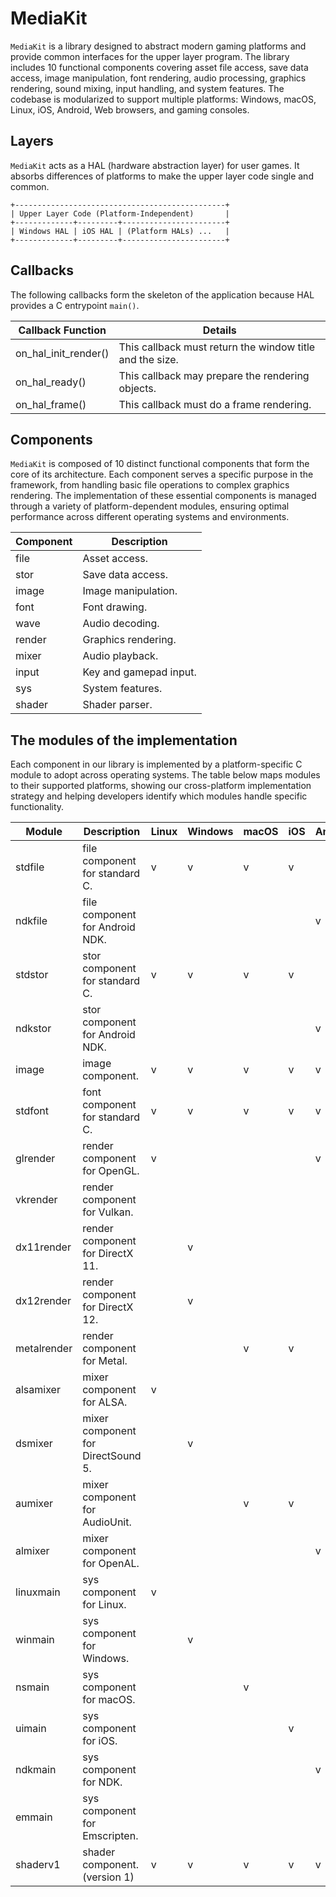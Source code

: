 MediaKit
=======

`MediaKit` is a library designed to abstract modern gaming platforms
and provide common interfaces for the upper layer program. The library
includes 10 functional components covering asset file access, save
data access, image manipulation, font rendering, audio processing,
graphics rendering, sound mixing, input handling, and system
features. The codebase is modularized to support multiple platforms:
Windows, macOS, Linux, iOS, Android, Web browsers, and gaming
consoles.

## Layers

`MediaKit` acts as a HAL (hardware abstraction layer) for user
games. It absorbs differences of platforms to make the upper layer
code single and common.

```
+-----------------------------------------------+
| Upper Layer Code (Platform-Independent)       |
+-------------+---------+-----------------------+
| Windows HAL | iOS HAL | (Platform HALs) ...   |
+-------------+---------+-----------------------+
```

## Callbacks

The following callbacks form the skeleton of the application because
HAL provides a C entrypoint `main()`.

|Callback Function    |Details                                                        |
|---------------------|---------------------------------------------------------------|
|on_hal_init_render() |This callback must return the window title and the size.       |
|on_hal_ready()       |This callback may prepare the rendering objects.               |
|on_hal_frame()       |This callback must do a frame rendering.                       |

## Components

`MediaKit` is composed of 10 distinct functional components that form
the core of its architecture. Each component serves a specific purpose
in the framework, from handling basic file operations to complex
graphics rendering. The implementation of these essential components
is managed through a variety of platform-dependent modules, ensuring
optimal performance across different operating systems and
environments.

|Component |Description                   |
|----------|------------------------------|
|file      |Asset access.                 |
|stor      |Save data access.             |
|image     |Image manipulation.           |
|font      |Font drawing.                 |
|wave      |Audio decoding.               |
|render    |Graphics rendering.           |
|mixer     |Audio playback.               |
|input     |Key and gamepad input.        |
|sys       |System features.              |
|shader    |Shader parser.                |

## The modules of the implementation

Each component in our library is implemented by a platform-specific C
module to adopt across operating systems. The table below maps modules
to their supported platforms, showing our cross-platform
implementation strategy and helping developers identify which modules
handle specific functionality.

|Module     |Description                           |Linux  |Windows|macOS  |iOS    |Android|Web    |
|-----------|--------------------------------------|-------|-------|-------|-------|-------|-------|
|stdfile    |file component for standard C.        |v      |v      |v      |v      |       |v      |
|ndkfile    |file component for Android NDK.       |       |       |       |       |v      |       |
|stdstor    |stor component for standard C.        |v      |v      |v      |v      |       |v      |
|ndkstor    |stor component for Android NDK.       |       |       |       |       |v      |       |
|image      |image component.                      |v      |v      |v      |v      |v      |v      |
|stdfont    |font component for standard C.        |v      |v      |v      |v      |v      |v      |
|glrender   |render component for OpenGL.          |v      |       |       |       |v      |v      |
|vkrender   |render component for Vulkan.          |       |       |       |       |       |       |
|dx11render |render component for DirectX 11.      |       |v      |       |       |       |       |
|dx12render |render component for DirectX 12.      |       |v      |       |       |       |       |
|metalrender|render component for Metal.           |       |       |v      |v      |       |       |
|alsamixer  |mixer component for ALSA.             |v      |       |       |       |       |       |
|dsmixer    |mixer component for DirectSound 5.    |       |v      |       |       |       |       |
|aumixer    |mixer component for AudioUnit.        |       |       |v      |v      |       |       |
|almixer    |mixer component for OpenAL.           |       |       |       |       |v      |v      |
|linuxmain  |sys component for Linux.              |v      |       |       |       |       |       |
|winmain    |sys component for Windows.            |       |v      |       |       |       |       |
|nsmain     |sys component for macOS.              |       |       |v      |       |       |       |
|uimain     |sys component for iOS.                |       |       |       |v      |       |       |
|ndkmain    |sys component for NDK.                |       |       |       |       |v      |       |
|emmain     |sys component for Emscripten.         |       |       |       |       |       |v      |
|shaderv1   |shader component. (version 1)         |v      |v      |v      |v      |v      |v      |
